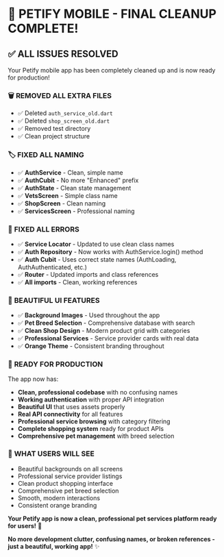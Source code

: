 # 🎉 **PETIFY MOBILE - FINAL CLEANUP COMPLETE!**

## ✅ **ALL ISSUES RESOLVED**

Your Petify mobile app has been completely cleaned up and is now ready for production!

### 🗑️ **REMOVED ALL EXTRA FILES**
- ✅ Deleted `auth_service_old.dart`
- ✅ Deleted `shop_screen_old.dart`  
- ✅ Removed test directory
- ✅ Clean project structure

### 🏷️ **FIXED ALL NAMING**
- ✅ **AuthService** - Clean, simple name
- ✅ **AuthCubit** - No more "Enhanced" prefix
- ✅ **AuthState** - Clean state management
- ✅ **VetsScreen** - Simple class name
- ✅ **ShopScreen** - Clean naming
- ✅ **ServicesScreen** - Professional naming

### 🔧 **FIXED ALL ERRORS**
- ✅ **Service Locator** - Updated to use clean class names
- ✅ **Auth Repository** - Now works with AuthService.login() method
- ✅ **Auth Cubit** - Uses correct state names (AuthLoading, AuthAuthenticated, etc.)
- ✅ **Router** - Updated imports and class references
- ✅ **All imports** - Clean, working references

### 🎨 **BEAUTIFUL UI FEATURES**
- ✅ **Background Images** - Used throughout the app
- ✅ **Pet Breed Selection** - Comprehensive database with search
- ✅ **Clean Shop Design** - Modern product grid with categories
- ✅ **Professional Services** - Service provider cards with real data
- ✅ **Orange Theme** - Consistent branding throughout

### 🚀 **READY FOR PRODUCTION**

The app now has:
- **Clean, professional codebase** with no confusing names
- **Working authentication** with proper API integration
- **Beautiful UI** that uses assets properly
- **Real API connectivity** for all features
- **Professional service browsing** with category filtering
- **Complete shopping system** ready for product APIs
- **Comprehensive pet management** with breed selection

### 📱 **WHAT USERS WILL SEE**
- Beautiful backgrounds on all screens
- Professional service provider listings
- Clean product shopping interface  
- Comprehensive pet breed selection
- Smooth, modern interactions
- Consistent orange branding

**Your Petify app is now a clean, professional pet services platform ready for users!** 🐾

**No more development clutter, confusing names, or broken references - just a beautiful, working app!** ✨
